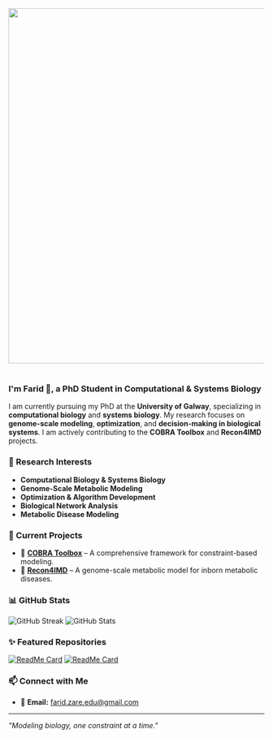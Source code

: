 <p align="center">
  <img src="https://user-images.githubusercontent.com/74038190/212750672-2f3f2b50-c84f-4ed8-a60a-849ae69ff9df.gif" width="700">
<br><br>

### I'm Farid 👋, a PhD Student in Computational & Systems Biology

I am currently pursuing my PhD at the **University of Galway**, specializing in **computational biology** and **systems biology**. My research focuses on **genome-scale modeling**, **optimization**, and **decision-making in biological systems**. I am actively contributing to the **COBRA Toolbox** and **Recon4IMD** projects.

### 🔬 Research Interests
- **Computational Biology & Systems Biology**
- **Genome-Scale Metabolic Modeling**
- **Optimization & Algorithm Development**
- **Biological Network Analysis**
- **Metabolic Disease Modeling**

### 🚀 Current Projects
- 🧬 **[COBRA Toolbox](https://github.com/opencobra/cobratoolbox)** – A comprehensive framework for constraint-based modeling.
- 🏥 **[Recon4IMD](https://www.recon4imd.org/)** – A genome-scale metabolic model for inborn metabolic diseases.


### 📊 GitHub Stats
![GitHub Streak](https://github-readme-streak-stats.herokuapp.com/?user=farid-zare&theme=tokyonight)
![GitHub Stats](https://github-readme-stats.vercel.app/api?username=farid-zare&show_icons=true&theme=tokyonight)

### ✨ Featured Repositories
[![ReadMe Card](https://github-readme-stats.vercel.app/api/pin/?username=farid-zare&repo=COBRA-Toolbox&theme=tokyonight)](https://github.com/opencobra/cobratoolbox)
[![ReadMe Card](https://github-readme-stats.vercel.app/api/pin/?username=farid-zare&repo=Recon4IMD&theme=tokyonight)](https://github.com/your-repo-link-here)

### 📫 Connect with Me
- 📧 **Email:** farid.zare.edu@gmail.com

---
_"Modeling biology, one constraint at a time."_
